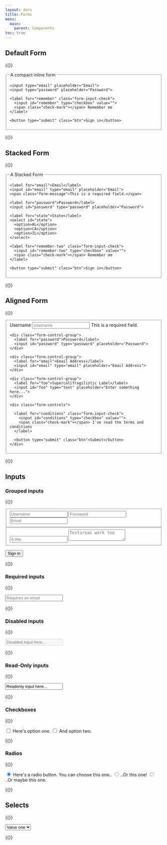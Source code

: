 ```yaml
---
layout: docs
title: Forms
menu:
  main:
    parent: Components
toc: true
---
```


## Default Form

{{<example>}}
<form class="form">
  <fieldset>
    <legend>A compact inline form</legend>

    <input type="email" placeholder="Email">
    <input type="password" placeholder="Password">

    <label for="remember" class="form-input-check">
      <input id="remember" type="checkbox" value="">
      <span class="check-mark"></span> Remember me
    </label>

    <button type="submit" class="btn">Sign in</button>
  </fieldset>
</form>
{{</example>}}

## Stacked Form

{{<example>}}
<form class="form form-stacked">
  <fieldset>
    <legend>A Stacked Form</legend>

    <label for="email">Email</label>
    <input id="email" type="email" placeholder="Email">
    <span class="form-message">This is a required field.</span>

    <label for="password">Password</label>
    <input id="password" type="password" placeholder="Password">

    <label for="state">State</label>
    <select id="state">
      <option>AL</option>
      <option>CA</option>
      <option>IL</option>
    </select>

    <label for="remember-two" class="form-input-check">
      <input id="remember-two" type="checkbox" value="">
      <span class="check-mark"></span> Remember me
    </label>

    <button type="submit" class="btn">Sign in</button>
  </fieldset>
</form>
{{</example>}}

## Aligned Form

{{<example>}}
<form class="form form-aligned">
  <fieldset>
    <div class="form-control-group">
      <label for="name">Username</label>
      <input id="name" type="text" placeholder="Username">
      <span class="form-message-inline">This is a required field.</span>
    </div>

    <div class="form-control-group">
      <label for="password">Password</label>
      <input id="password" type="password" placeholder="Password">
    </div>

    <div class="form-control-group">
      <label for="email">Email Address</label>
      <input id="email" type="email" placeholder="Email Address">
    </div>

    <div class="form-control-group">
      <label for="foo">Supercalifragilistic Label</label>
      <input id="foo" type="text" placeholder="Enter something here...">
    </div>

    <div class="form-controls">

      <label for="conditions" class="form-input-check">
        <input id="conditions" type="checkbox" value="">
        <span class="check-mark"></span> I've read the terms and conditions
      </label>

      <button type="submit" class="btn">Submit</button>
    </div>
  </fieldset>
</form>
{{</example>}}

## Inputs

### Grouped inputs
{{<example>}}
<form class="form">
  <fieldset class="form-group">
    <input type="text" class="form-input" placeholder="Username">
    <input type="text" class="form-input" placeholder="Password">
    <input type="email" class="form-input" placeholder="Email">
  </fieldset>

  <fieldset class="form-group">
    <input type="text" class="form-input" placeholder="A title">
    <textarea class="form-input" placeholder="Textareas work too"></textarea>
  </fieldset>

  <button type="submit" class="btn">Sign in</button>
</form>
{{</example>}}

### Required inputs

{{<example>}}
<form class="form">
  <input type="email" placeholder="Requires an email" required>
</form>
{{</example>}}

### Disabled inputs

{{<example>}}
<form class="form">
  <input type="text" placeholder="Disabled input here..." disabled>
</form>
{{</example>}}

### Read-Only inputs

{{<example>}}
<form class="form">
  <input type="text" value="Readonly input here..." readonly>
</form>
{{</example>}}

### Checkboxes

{{<example>}}
<form class="form">
  <label for="option-one" class="form-input-check">
    <input id="option-one" type="checkbox" value="">
    <span class="check-mark"></span>
    Here's option one.
  </label>

  <label for="option-two" class="form-input-check">
    <input id="option-two" type="checkbox" value="">
    <span class="check-mark"></span>
    And option two.
  </label>
</form>
{{</example>}}

### Radios
{{<example>}}
<form class="form">
  <label for="option-radio-one" class="form-input-radio">
    <input id="option-radio-one" type="radio" name="radio" value="" checked>
    <span class="radiomark"></span>
    Here's a radio button. You can choose this one..
  </label>

  <label for="option-radio-two" class="form-input-radio">
    <input id="option-radio-two" type="radio" name="radio" value="">
    <span class="radiomark"></span>
    ..Or this one!
  </label>

  <label for="option-radio-three" class="form-input-radio">
    <input id="option-radio-three" type="radio" name="radio" value="">
    <span class="radiomark"></span>
    ..Or maybe this one.
  </label>
</form>
{{</example>}}

## Selects
{{<example>}}
<form class="form">
  <select class="" name="">
    <option value="one">Value one</option>
    <option value="two">Value two</option>
  </select>
</form>
{{</example>}}
